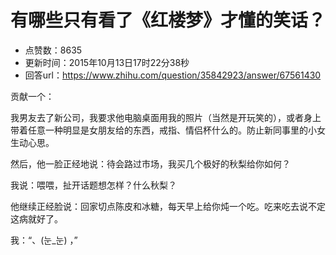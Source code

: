 # 有哪些只有看了《红楼梦》才懂的笑话？
- 点赞数：8635
- 更新时间：2015年10月13日17时22分38秒
- 回答url：https://www.zhihu.com/question/35842923/answer/67561430
<body>
 <p data-pid="YgA-YJnL">贡献一个：</p>
 <p data-pid="4DYdK14Q">我男友去了新公司，我要求他电脑桌面用我的照片（当然是开玩笑的），或者身上带着任意一种明显是女朋友给的东西，戒指、情侣杯什么的。防止新同事里的小女生动心思。</p>
 <p data-pid="e8ARts_D">然后，他一脸正经地说：待会路过市场，我买几个极好的秋梨给你如何？</p>
 <p data-pid="9oSCW9PY">我说：喂喂，扯开话题想怎样？什么秋梨？</p>
 <p data-pid="V8VFeC09">他继续正经脸说：回家切点陈皮和冰糖，每天早上给你炖一个吃。吃来吃去说不定这病就好了。</p>
 <p data-pid="kR_kYd3I">我：“、(눈_눈) ，”</p>
</body>